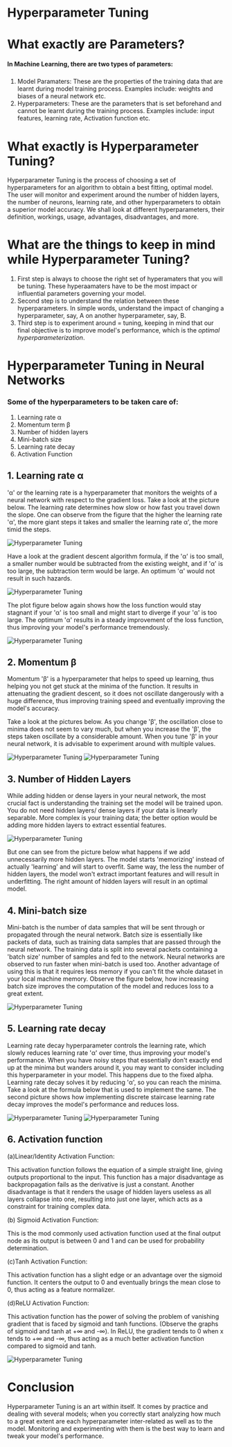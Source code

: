 # **Hyperparameter Tuning**
# **What exactly are Parameters?**
#### In Machine Learning, there are two types of parameters: 
#####  

1.   Model Paramaters: These are the properties of the training data that are learnt during model training process. Examples include: weights and biases of a neural network etc.
2.  Hyperparameters: These are the parameters that is set beforehand and cannot be learnt during the training process. Examples include: input features, learning rate, Activation function etc. 

# **What exactly is Hyperparameter Tuning?**
Hyperparameter Tuning is the process of choosing a set of hyperparameters for an algorithm to obtain a best fitting, optimal model.  The user will monitor and experiment around the number of hidden layers, the number of neurons, learning rate, and other hyperparameters to obtain a superior model accuracy. We shall look at different hyperparameters, their definition, workings, usage, advantages, disadvantages, and more. 

# **What are the things to keep in mind while Hyperparameter Tuning?**


1.   First step is always to choose the right set of hyperamaters that you will be tuning. These hyperaamaters have to be the most impact or influential parameters governing your model.
2.   Second step is to understand the relation between these hyperparameters. In simple words, understand the impact of changing a hyperparameter, say, A on another hyperparameter, say, B.
3.   Third step is to experiment around = tuning, keeping in mind that our final objective is to improve model's performance, which is the *optimal hyperparameterization*.

# **Hyperparameter Tuning in Neural Networks**
### Some of the hyperparameters to be taken care of: 

1.   Learning rate α 
2.   Momentum term β
3.   Number of hidden layers
4.   Mini-batch size
5.   Learning rate decay
6.   Activation Function


## 1. Learning rate α
'α' or the learning rate is a hyperparameter that monitors the weights of a neural network with respect to the gradient loss. Take a look at the picture below. The learning rate determines how slow or how fast you travel down the slope. One can observe from the figure that the higher the learning rate 'α', the more giant steps it takes and smaller the learning rate α', the more timid the steps. 
 
![Hyperparameter Tuning](https://github.com/imedusa/winter-of-contributing/blob/Datascience_With_Python/Datascience_With_Python/Machine%20Learning/Tutorials/Hyperparameter%20Tuning/Images/learning_rate.png)

Have a look at the gradient descent algorithm formula, if the 'α' is too small, a smaller number would be subtracted from the existing weight, and if 'α' is too large, the subtraction term would be large. An optimum 'α' would not result in such hazards.

![Hyperparameter Tuning](https://github.com/imedusa/winter-of-contributing/blob/Datascience_With_Python/Datascience_With_Python/Machine%20Learning/Tutorials/Hyperparameter%20Tuning/Images/grad_descent_lr.png)

The plot figure below again shows how the loss function would stay stagnant if your 'α' is too small and might start to diverge if your 'α' is too large. The optimum 'α' results in a steady improvement of the loss function, thus improving your model's performance tremendously. 

![Hyperparameter Tuning](https://github.com/imedusa/winter-of-contributing/blob/Datascience_With_Python/Datascience_With_Python/Machine%20Learning/Tutorials/Hyperparameter%20Tuning/Images/lr.png)

## 2. Momentum β
Momentum 'β' is a hyperparameter that helps to speed up learning, thus helping you not get stuck at the minima of the function. It results in attenuating the gradient descent, so it does not oscillate dangerously with a huge difference, thus improving training speed and eventually improving the model's accuracy. 

Take a look at the pictures below. As you change 'β', the oscillation close to minima does not seem to vary much, but when you increase the 'β', the steps taken oscillate by a considerable amount. When you tune 'β' in your neural network, it is advisable to experiment around with multiple values. 

![Hyperparameter Tuning](https://github.com/imedusa/winter-of-contributing/blob/Datascience_With_Python/Datascience_With_Python/Machine%20Learning/Tutorials/Hyperparameter%20Tuning/Images/1.png)
![Hyperparameter Tuning](https://github.com/imedusa/winter-of-contributing/blob/Datascience_With_Python/Datascience_With_Python/Machine%20Learning/Tutorials/Hyperparameter%20Tuning/Images/2.png)

## 3. Number of Hidden Layers
While adding hidden or dense layers in your neural network, the most crucial fact is understanding the training set the model will be trained upon. You do not need hidden layers/ dense layers if your data is linearly separable. More complex is your training data; the better option would be adding more hidden layers to extract essential features. 

![Hyperparameter Tuning](https://github.com/imedusa/winter-of-contributing/blob/Datascience_With_Python/Datascience_With_Python/Machine%20Learning/Tutorials/Hyperparameter%20Tuning/Images/underfit_overfit_optimum.png)

But one can see from the picture below what happens if we add unnecessarily more hidden layers. The model starts 'memorizing' instead of actually 'learning' and will start to overfit. Same way, the less the number of hidden layers, the model won't extract important features and will result in underfitting. 
The right amount of hidden layers will result in an optimal model. 

## 4. Mini-batch size
Mini-batch is the number of data samples that will be sent through or propagated through the neural network. Batch size is essentially like packets of data, such as training data samples that are passed through the neural network. The training data is split into several packets containing a 'batch size' number of samples and fed to the network. Neural networks are observed to run faster when mini-batch is used too. Another advantage of using this is that it requires less memory if you can't fit the whole dataset in your local machine memory. Observe the figure below, how increasing batch size improves the computation of the model and reduces loss to a great extent. 

![Hyperparameter Tuning](https://github.com/imedusa/winter-of-contributing/blob/Datascience_With_Python/Datascience_With_Python/Machine%20Learning/Tutorials/Hyperparameter%20Tuning/Images/batch%20size.png)

## 5. Learning rate decay
Learning rate decay hyperparameter controls the learning rate, which slowly reduces learning rate 'α' over time, thus improving your model's performance. When you have noisy steps that essentially don't exactly end up at the minima but wanders around it, you may want to consider including this hyperparameter in your model. This happens due to the fixed alpha. Learning rate decay solves it by reducing 'α', so you can reach the minima. Take a look at the formula below that is used to implement the same. 
The second picture shows how implementing discrete staircase learning rate decay improves the model's performance and reduces loss. 

![Hyperparameter Tuning](https://github.com/imedusa/winter-of-contributing/blob/Datascience_With_Python/Datascience_With_Python/Machine%20Learning/Tutorials/Hyperparameter%20Tuning/Images/lr%20decay.png)
![Hyperparameter Tuning](https://github.com/imedusa/winter-of-contributing/blob/Datascience_With_Python/Datascience_With_Python/Machine%20Learning/Tutorials/Hyperparameter%20Tuning/Images/discrete%20staircase%20lr%20decay.png)

## 6. Activation function
(a)Linear/Identity Activation Function:

This activation function follows the equation of a simple straight line, giving outputs proportional to the input. This function has a major disadvantage as backpropagation fails as the derivative is just a constant. Another disadvantage is that it renders the usage of hidden layers useless as all layers collapse into one, resulting into just one layer, which acts as a constraint for training complex data. 

(b) Sigmoid Activation Function: 

This is the mod commonly used activation function used at the final output node as its output is between 0 and 1 and can be used for probability determination. 

(c)Tanh Activation Function: 

This activation function has a slight edge or an advantage over the sigmoid function. It centers the output to 0 and eventually brings the mean close to 0, thus acting as a feature normalizer. 

(d)ReLU Activation Function: 

This activation function has the power of solving the problem of vanishing gradient that is faced by sigmoid and tanh functions. (Observe the graphs of sigmoid and tanh at +∞ and -∞). In ReLU, the gradient tends to 0 when x tends to +∞ and -∞, thus acting as a much better activation function compared to sigmoid and tanh.

![Hyperparameter Tuning](https://github.com/imedusa/winter-of-contributing/blob/Datascience_With_Python/Datascience_With_Python/Machine%20Learning/Tutorials/Hyperparameter%20Tuning/Images/activation_function.png)

# **Conclusion**
Hyperparameter Tuning is an art within itself. It comes by practice and dealing with several models; when you correctly start analyzing how much to a great extent are each hyperparameter inter-related as well as to the model. Monitoring and experimenting with them is the best way to learn and tweak your model's performance. 


